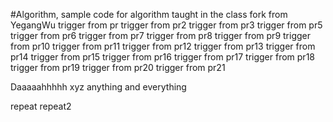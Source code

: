 #Algorithm, sample code for algorithm taught in the class
fork from YegangWu
trigger from pr
trigger from pr2
trigger from pr3
trigger from pr5
trigger from pr6
trigger from pr7
trigger from pr8
trigger from pr9
trigger from pr10
trigger from pr11
trigger from pr12
trigger from pr13
trigger from pr14
trigger from pr15
trigger from pr16
trigger from pr17
trigger from pr18
trigger from pr19
trigger from pr20
trigger from pr21


Daaaaahhhhh
xyz
anything and everything

repeat
repeat2
